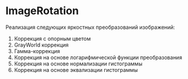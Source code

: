 # ImageRotation
Реализация следующих яркостных преобразований изображений:

1. Коррекция с опорным цветом
2. GrayWorld коррекция
3. Гамма-коррекция
4. Коррекция на основе логарифмической функции преобразования
5. Коррекция на основе нормализации гистограммы
6. Коррекция на основе эквализации гистограммы

